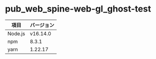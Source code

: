 # pub_web_spine-web-gl_ghost-test

| 項目    | バージョン |
| ------- | ---------- |
| Node.js | v16.14.0   |
| npm     | 8.3.1      |
| yarn    | 1.22.17    |
